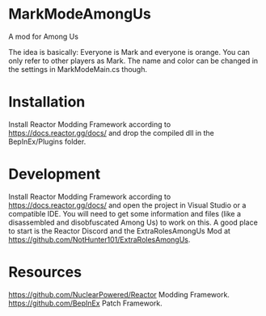 # MarkModeAmongUs
A mod for Among Us

The idea is basically: Everyone is Mark and everyone is orange. You can only refer to other players as Mark.
The name and color can be changed in the settings in MarkModeMain.cs though.

# Installation
Install Reactor Modding Framework according to https://docs.reactor.gg/docs/ and drop the compiled dll in the BepInEx/Plugins folder.

# Development
Install Reactor Modding Framework according to https://docs.reactor.gg/docs/ and open the project in Visual Studio or a compatible IDE.
You will need to get some information and files (like a disassembled and disobfuscated Among Us) to work on this. A good place to start is the Reactor Discord and the ExtraRolesAmongUs Mod at https://github.com/NotHunter101/ExtraRolesAmongUs.

# Resources
https://github.com/NuclearPowered/Reactor Modding Framework.  
https://github.com/BepInEx Patch Framework.  
